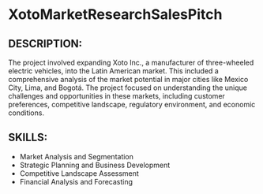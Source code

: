 # XotoMarketResearchSalesPitch

## DESCRIPTION:
The project involved expanding Xoto Inc., a manufacturer of three-wheeled electric vehicles, into the Latin American market. This included a comprehensive analysis of the market potential in major cities like Mexico City, Lima, and Bogotá. The project focused on understanding the unique challenges and opportunities in these markets, including customer preferences, competitive landscape, regulatory environment, and economic conditions.

## SKILLS:
- Market Analysis and Segmentation
- Strategic Planning and Business Development
- Competitive Landscape Assessment
- Financial Analysis and Forecasting

